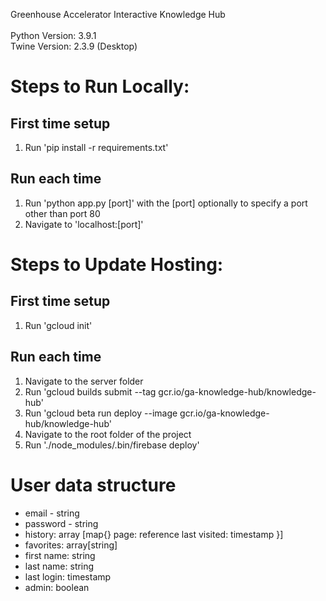 Greenhouse Accelerator Interactive Knowledge Hub<br>
<br>
Python Version: 3.9.1<br>
Twine Version: 2.3.9 (Desktop)


# Steps to Run Locally:
## First time setup
1. Run 'pip install -r requirements.txt'

## Run each time
1. Run 'python app.py [port]' with the [port] optionally to specify a port other than port 80
2. Navigate to 'localhost:[port]'


# Steps to Update Hosting:
## First time setup
1. Run 'gcloud init'

## Run each time
1. Navigate to the server folder
2. Run 'gcloud builds submit --tag gcr.io/ga-knowledge-hub/knowledge-hub'
3. Run 'gcloud beta run deploy --image gcr.io/ga-knowledge-hub/knowledge-hub'
4. Navigate to the root folder of the project
5. Run './node_modules/.bin/firebase deploy'


# User data structure
- email - string
- password - string
- history: array [map{}
	page: reference
	last visited: timestamp
}]
- favorites: array[string]
- first name: string
- last name: string
- last login: timestamp
- admin: boolean